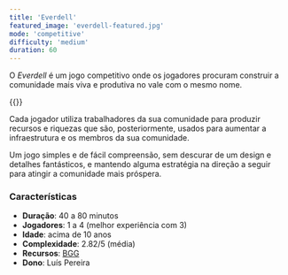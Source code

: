 ```yaml
---
title: 'Everdell'
featured_image: 'everdell-featured.jpg'
mode: 'competitive'
difficulty: 'medium'
duration: 60
---
```

O *Everdell* é um jogo competitivo onde os jogadores procuram construir a comunidade mais viva e produtiva no vale com o mesmo nome.

<!--more-->

{{<render-featured-image>}}

Cada jogador utiliza trabalhadores da sua comunidade para produzir recursos e riquezas que são, posteriormente, usados para aumentar a infraestrutura e os membros da sua comunidade.

Um jogo simples e de fácil compreensão, sem descurar de um design e detalhes fantásticos, e mantendo alguma estratégia na direção a seguir para atingir a comunidade mais próspera.

### Características

- **Duração**: 40 a 80 minutos
- **Jogadores**: 1 a 4 (melhor experiência com 3)
- **Idade**: acima de 10 anos
- **Complexidade**: 2.82/5 (média)
- **Recursos**: [BGG](https://boardgamegeek.com/boardgame/199792/everdell)
- **Dono**: Luís Pereira
